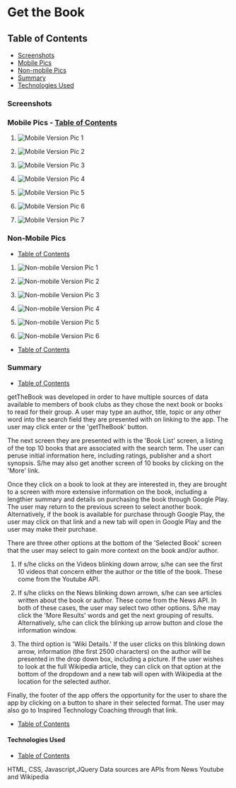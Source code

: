# Get the Book

## Table of Contents

 -  [Screenshots](#screenshots)
   -  [Mobile Pics](#mobile-pics)
   -  [Non-mobile Pics](#non-mobile-pics)
 -  [Summary](#summary)
 -  [Technologies Used](#technologies-used)
 
 
 

### Screenshots


###  Mobile Pics   -  [Table of Contents](#table-of-contents)
1.  ![Mobile Version Pic 1](images/m1.jpg "Mobile Pic 1")


2.  ![Mobile Version Pic 2](images/m2.jpg "Mobile Pic 2")


3.  ![Mobile Version Pic 3](images/m3.jpg "Mobile Pic 3")


4.  ![Mobile Version Pic 4](images/m4.jpg "Mobile Pic 4")


5.  ![Mobile Version Pic 5](images/m5.jpg "Mobile Pic 5")


6.  ![Mobile Version Pic 6](images/m6.jpg "Mobile Pic 6")


7.  ![Mobile Version Pic 7](images/m7.jpg "Mobile Pic 7")



### Non-Mobile Pics 
 -  [Table of Contents](#table-of-contents)
 
1.  ![Non-mobile Version Pic 1](images/nm1.jpg "Non-Mobile Pic 1")


2.  ![Non-mobile Version Pic 2](images/nm2.jpg "Non-Mobile Pic 1")


3.  ![Non-mobile Version Pic 3](images/nm3.jpg "Non-Mobile Pic 1")


4.  ![Non-mobile Version Pic 4](images/nm4.jpg "Non-Mobile Pic 1")


5.  ![Non-mobile Version Pic 5](images/nm5.jpg "Non-Mobile Pic 1")


6.  ![Non-mobile Version Pic 6](images/nm6.jpg "Non-Mobile Pic 1")

  -  [Table of Contents](#table-of-contents)
  
  



### Summary 
   -  [Table of Contents](#table-of-contents)

getTheBook was developed in order to have multiple sources of data available to members of book clubs as they chose the next book or books to read for their group.  A user may type an author, title, topic or any other word into the search field they are presented with on linking to the app.  The user may click enter or the 'getTheBook' button.  

The next screen they are presented with is the 'Book List' screen, a listing of the top 10 books that are associated with the search term.  The user can peruse initial information here, including ratings, publisher and a short synopsis.  S/he may also get another screen of 10 books by clicking on the 'More' link.  

Once they click on a book to look at they are interested in, they are brought to a screen with more extensive information on the book, including a lengthier summary and details on purchasing the book through Google Play.  The user may return to the previous screen to select another book.  Alternatively, if the book is available for purchase through Google Play, the user may click on that link and a new tab will open in Google Play and the user may make their purchase.

There are three other options at the bottom of the 'Selected Book' screen that the user may select to gain more context on the book and/or author.  

1. If s/he clicks on the Videos blinking down arrow, s/he can see the first 10 videos that concern either the author or the title of the book.  These come from the Youtube API.  

2. If s/he clicks on the News blinking down arrown, s/he can see articles written about the book or author.  These come from the News API.  In both of these cases, the user may select two other options.  S/he may click the 'More Results' words and get the next grouping of results.  Alternatively, s/he can click the blinking up arrow button and close the information window.  

3.  The third option is 'Wiki Details.'  If the user clicks on this blinking down arrow, information (the first 2500 characters) on the author will be presented in the drop down box, including a picture.  If the user wishes to look at the full Wikipedia article, they can click on that option at the bottom of the dropdown and a new tab will open with Wikipedia at the location for the selected author.

Finally, the footer of the app offers the opportunity for the user to share the app by clicking on a button to share in their selected format.  The user may also go to Inspired Technology Coaching through that link.

  -  [Table of Contents](#table-of-contents)





#### Technologies Used 
   -  [Table of Contents](#table-of-contents)
   
HTML, CSS, Javascript,JQuery
Data sources are APIs from News Youtube and Wikipedia
